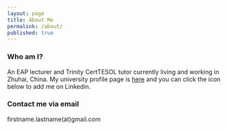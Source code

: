 ```yaml
---
layout: page
title: About Me
permalink: /about/
published: true
---
```


### Who am I?

An EAP lecturer and Trinity CertTESOL tutor currently living and working in Zhuhai, China. My university profile page is [here](https://faculty-en.uic.edu.cn/jonathanspoor/en/index/37889/list/index.htm) and you can click the icon below to add me on Linkedin. 

### Contact me via email

firstname.lastname(at)gmail.com
